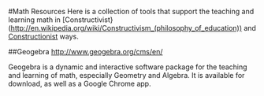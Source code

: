 #Math Resources
Here is a collection of tools that support the teaching and learning math in [Constructivist}(http://en.wikipedia.org/wiki/Constructivism_(philosophy_of_education)) and [Constructionist](http://en.wikipedia.org/wiki/Constructionism_(learning_theory)) ways.

##Geogebra
http://www.geogebra.org/cms/en/

Geogebra is a dynamic and interactive software package for the teaching and learning of math, especially Geometry and Algebra.
It is available for download, as well as a Google Chrome app.
